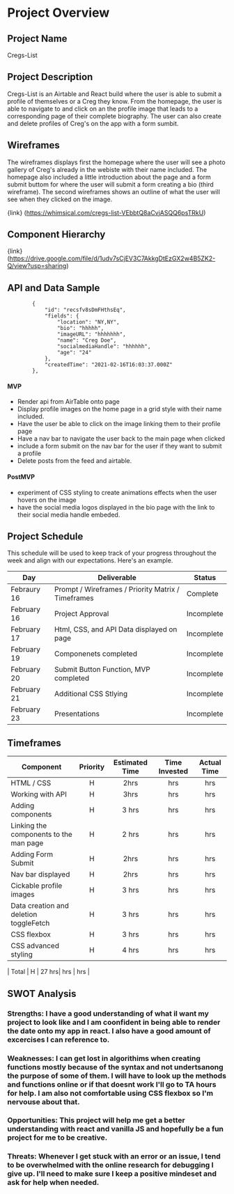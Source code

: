 # Project Overview

## Project Name
Cregs-List

## Project Description
Cregs-List is an Airtable and React build where the user is able to submit a profile of themselves or a Creg they know. From the homepage, the user is able to navigate to and click on an the profile image that leads to a corresponding page of their complete biography. The user can also create and delete profiles of Creg's on the app with a form sumbit. 


## Wireframes
The wireframes displays first the homepage where the user will see a photo gallery of Creg's already in the webiste with their name included. The homepage also included a little introduction about the page and a form submit buttom for where the user will submit a form creating a bio (third wireframe). The second wireframes shows an outline of what the user will see when they clicked on the image.  

{link} (https://whimsical.com/cregs-list-VEbbtQ8aCvjASQQ6psTRkU)

## Component Hierarchy
{link} (https://drive.google.com/file/d/1udv7sCjEV3C7AkkgDtEzGX2w4B5ZK2-Q/view?usp=sharing)

## API and Data Sample

```
        {
            "id": "recsfv8sDmFHthsEq",
            "fields": {
                "location": "NY,NY",
                "bio": "hhhhh",
                "imageURL": "hhhhhhh",
                "name": "Creg Doe",
                "socialmediaHandle": "hhhhhh",
                "age": "24"
            },
            "createdTime": "2021-02-16T16:03:37.000Z"
        },

```

#### MVP 
- Render api from AirTable onto page
- Display profile images on the home page in a grid style with their name included. 
- Have the user be able to click on the image linking them to their profile page
- Have a nav bar to navigate the user back to the main page when clicked 
- include a form submit on the nav bar for the user if they want to submit a profile
- Delete posts from the feed and airtable.


#### PostMVP  
- experiment of CSS styling to create animations effects when the user hovers on the image
- have the social media logos displayed in the bio page with the link to their social media handle embeded. 


## Project Schedule

This schedule will be used to keep track of your progress throughout the week and align with our expectations. Here's an example.

|  Day | Deliverable | Status
|---|---| ---|
|Febraury 16| Prompt / Wireframes / Priority Matrix / Timeframes | Complete
|February 16 | Project Approval | Incomplete
|February 17| Html, CSS, and API Data displayed on page| Incomplete
|February 19| Componenets completed| Incomplete
|February 20 | Submit Button Function, MVP completed | Incomplete
|February 21| Additional CSS Stlying  | Incomplete
|February 23| Presentations | Incomplete

## Timeframes

| Component | Priority | Estimated Time | Time Invested | Actual Time |
| --- | :---: |  :---: | :---: | :---: |
| HTML / CSS  | H | 2hrs| hrs | hrs |
| Working with API | H | 3hrs| hrs | hrs |
| Adding components   | H | 3 hrs| hrs | hrs |
| Linking the components to the man page | H | 2 hrs| hrs | hrs |
| Adding Form Submit  | H | 2hrs| hrs | hrs |
| Nav bar displayed  | H | 2hrs| hrs | hrs |
| Cickable profile images | H | 3 hrs| hrs | hrs |
| Data creation and deletion toggleFetch | H | 3 hrs| hrs | hrs |
| CSS flexbox | H | 3 hrs| hrs | hrs |
| CSS advanced styling | H | 4 hrs| hrs | hrs |

| Total | H | 27 hrs| hrs | hrs |

## SWOT Analysis

### Strengths: I have a good understanding of what iI want my project to look like and I am coonfident in being able to render the date onto my app in react.  I also have a good amount of excercises I can reference to. 

### Weaknesses: I can get lost in algorithims when creating functions mostly because of the syntax and not undertsanong the purpose of some of them.  I will have to look up the methods and functions online or if that doesnt work I'll go to TA hours for help. I am also not comfortable using CSS flexbox so I'm nervouse about that.


### Opportunities: This project will help me get a better understanding with react and vanilla JS and hopefully be a fun project for me to be creative.

### Threats: Whenever I get stuck with an error or an issue, I tend to be overwhelmed with the online research for debugging I give up. I'll need to make sure I keep a positive mindeset and ask for help when needed. 
